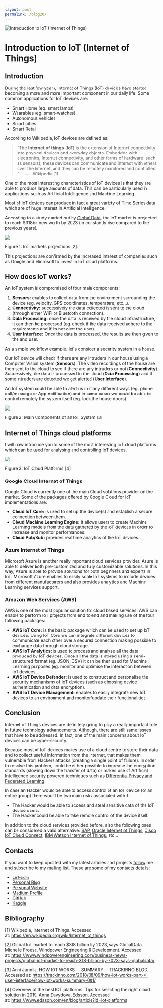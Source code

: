 ```yaml
---
layout: post
permalink: /blog20/
---
```


![Introduction to IoT (Internet of Things)](https://www.freecodecamp.org/news/content/images/size/w2000/2019/08/internet_of_things_iot.jpg)

Introduction to IoT (Internet of Things)
========================================

Introduction
------------

During the last few years, Internet of Things (IoT) devices have started becoming a more and more important component in our daily life. Some common applications for IoT devices are:

-   Smart Home (eg. smart lamps)
-   Wearables (eg. smart-watches)
-   Autonomous vehicles
-   Smart cities
-   Smart Retail

According to Wikipedia, IoT devices are defined as:

> "The **Internet of things** (**IoT**) is the extension of Internet connectivity into physical devices and everyday objects. Embedded with electronics, Internet connectivity, and other forms of hardware (such as sensors), these devices can communicate and interact with others over the Internet, and they can be remotely monitored and controlled "        --   Wikipedia [1]

One of the most interesting characteristics of IoT devices is that they are able to produce large amounts of data. This can be particularly used in applications such as Artificial Intelligence and Machine Learning.

Most of IoT devices can produce in fact a great variety of Time Series data which are of huge interest in Artificial Intelligence.

According to a study carried out by [Global Data](https://www.globaldata.com/), the IoT market is projected to reach $318bn new worth by 2023 (in constantly rise compared to the previous years).

![](https://www.freecodecamp.org/news/content/images/2019/08/IoT-grow-chart.png)

Figure 1: IoT markets projections [2].

This projections are confirmed by the increased interest of companies such as Google and Microsoft to invest in IoT cloud platforms.

How does IoT works?
-------------------

An IoT system is compromised of four main components:

1.  **Sensors:** enables to collect data from the environment surrounding the device (eg. velocity, GPS coordinates, temperature, etc...).
2.  **Connectivity:** successively the data collected is sent to the cloud (through either WiFi or Bluetooth connection).
3.  **Data Processing:** once the data is received by the cloud infrastructure, it can then be processed (eg. check if the data received adhere to the requirements and if its not alert the user).
4.  **User Interface:** Once the data is processed, the results are then given to the and user.

As a simple workflow example, let's consider a security system in a house.

Our IoT device will check if there are any intruders in our house using a Computer Vision system (**Sensors**). The video recordings of the house are then sent to the cloud to see if there are any intruders or not (**Connectivity**). Successively, the data is processed in the cloud (**Data Processing**) and if some intruders are detected we get alerted (**User Interface**).

An IoT system could be able to alert us in many different ways (eg. phone call/message or App notification) and in some cases we could be able to control remotely the system itself (eg. lock the house doors).

![](https://www.freecodecamp.org/news/content/images/2019/08/how-iot-works-summary.001.png)

Figure 2: Main Components of an IoT System [3]

Internet of Things cloud platforms
----------------------------------

I will now introduce you to some of the most interesting IoT cloud platforms which can be used for analysing and controlling IoT devices.

![](https://www.freecodecamp.org/news/content/images/2019/08/1_go7sTFOGN2fJGgYrI3E-FA.png)

Figure 3: IoT Cloud Platforms [4]

### Google Cloud Internet of Things

Google Cloud is currently one of the main Cloud solutions provider on the market. Some of the packages offered by Google Cloud for IoT implementations are:

-   **Cloud IoT Core:** is used to set up the device(s) and establish a secure connection between them.
-   **Cloud Machine Learning Engine:** it allows users to create Machine Learning models from the data gathered by the IoT devices in order to increase and monitor performances.
-   **Cloud Pub/Sub:** provides real time analytics of the IoT devices.

### Azure Internet of Things

Microsoft Azure is another really important cloud services provider. Azure is able to deliver both pre-customized and fully customizable solutions. In this way, Azure is able to provide solutions for both beginners and experts in IoT. Microsoft Azure enables to easily scale IoT systems to include devices from different manufacturers and also provides analytics and Machine Learning services support.

### Amazon Web Services (AWS)

AWS is one of the most popular solution for cloud based services. AWS can enable to perform IoT projects from end to end and making use of the four following packages:

-   **AWS IoT Core:** is the basic package which can be used to set up IoT devices. Using IoT Core we can integrate different devices to communicate each other over a secured connection making possible to exchange data through cloud storage.
-   **AWS IoT Analytics:** is used to process and analyse all the data produced by IoT devices. Once all the data is stored using a semi-structured format (eg. JSON, CSV) it can be then used for Machine Learning purposes (eg. monitor and optimise the interaction between IoT devices).
-   **AWS IoT Device Defender:** is used to construct and personalise the security mechanisms of IoT devices (such as choosing device authentication and data encryption).
-   **AWS IoT Device Management:** enables to easily integrate new IoT devices to an environment and monitor/update their functionalities.

Conclusion
----------

Internet of Things devices are definitely going to play a really important role in future technology advancements. Although, there are still same issues that have to be addressed. In fact, one of the main concerns about IoT devices can be cyber-security.

Because most of IoT devices makes use of a cloud centre to store their data and to collect useful information from the internet, that makes them vulnerable from Hackers attacks (creating a single point of failure). In order to resolve this problem, could be either possible to increase the encryption standards (slowing down the transfer of data) or makes use of Artificial Intelligence security powered techniques such as [Differential Privacy and Federated Learning](https://towardsdatascience.com/ai-differential-privacy-and-federated-learning-523146d46b85).

In case an Hacker would be able to access control of an IoT device (or an entire group) there would be two main risks associated with it:

-   The Hacker would be able to access and steal sensitive data of the IoT device users.
-   The Hacker could be able to take remote control of the device itself.

In addition to the cloud services provided before, also the following ones can be considered a valid alternative: [SAP](https://cloudplatform.sap.com/capabilities/product-info.SAP-Cloud-Platform-Internet-of-Things.48b79cfa-3d49-4a42-9249-e589696691ae.html), [Oracle Internet of Things](https://www.oracle.com/uk/internet-of-things/), [Cisco IoT Cloud Connect](https://www.cisco.com/c/en/us/solutions/service-provider/iot-cloud-connect/index.html), [IBM Watson Internet of Things](https://www.ibm.com/uk-en/internet-of-things), etc...

Contacts
--------

If you want to keep updated with my latest articles and projects [follow](https://medium.com/@pierpaoloippolito28?source=post_page---------------------------) me and subscribe to my [mailing list](http://eepurl.com/gwO-Dr?source=post_page---------------------------). These are some of my contacts details:

-   [Linkedin](https://uk.linkedin.com/in/pier-paolo-ippolito-202917146?source=post_page---------------------------)
-   [Personal Blog](https://pierpaolo28.github.io/blog/?source=post_page---------------------------)
-   [Personal Website](https://pierpaolo28.github.io/?source=post_page---------------------------)
-   [Medium Profile](https://towardsdatascience.com/@pierpaoloippolito28?source=post_page---------------------------)
-   [GitHub](https://github.com/pierpaolo28?source=post_page---------------------------)
-   [Kaggle](https://www.kaggle.com/pierpaolo28?source=post_page---------------------------)

Bibliography
------------

[1] Wikipedia, Internet of Things. Accessed at: <https://en.wikipedia.org/wiki/Internet_of_things>

[2] Global IoT market to reach $318 billion by 2023, says GlobalData. Michelle Froese, Windpower Engineering & Development. Accessed at: <https://www.windpowerengineering.com/business-news-projects/global-iot-market-to-reach-318-billion-by-2023-says-globaldata/>

[3] Anni Junnila, HOW IOT WORKS -- SUMMARY -- TRACKINNO BLOG. Accessed at: <https://trackinno.com/2018/08/09/how-iot-works-part-4-user-interface/how-iot-works-summary-001/>

[4] Overview of the best IOT platforms. Tips for selecting the right cloud solution in 2019. Anna Davydova, Edsson. Accessed at: <https://www.edsson.com/en/blog/article?id=iot-platforms>
